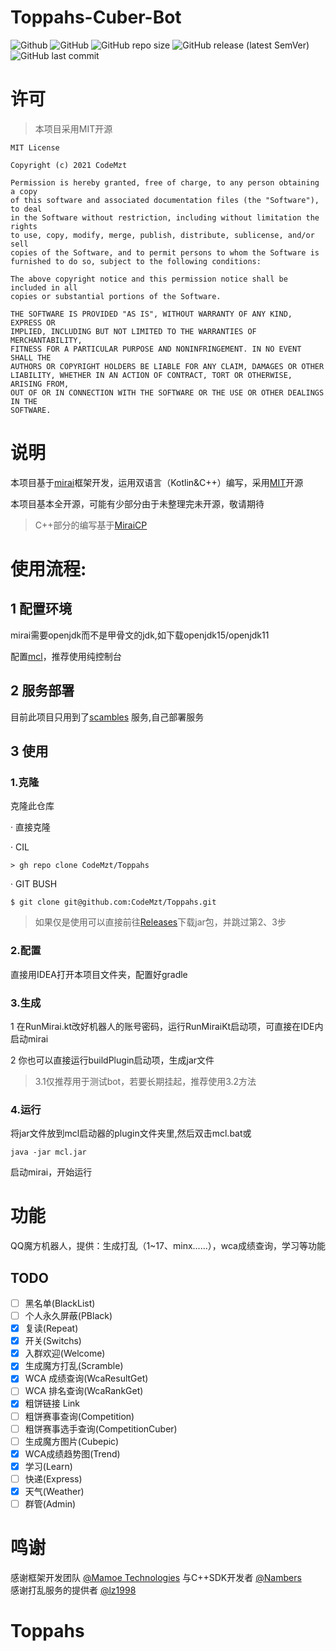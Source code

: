 # Toppahs-Cuber-Bot
![Github](https://img.shields.io/badge/Author-CodeMzt-blue) ![GitHub](https://img.shields.io/github/license/CodeMzt/Toppahs) ![GitHub repo size](https://img.shields.io/github/repo-size/CodeMzt/Toppahs) ![GitHub release (latest SemVer)](https://img.shields.io/github/v/release/CodeMzt/Toppahs) ![GitHub last commit](https://img.shields.io/github/last-commit/CodeMzt/Toppahs)
# 许可
>本项目采用MIT开源  
```
MIT License

Copyright (c) 2021 CodeMzt

Permission is hereby granted, free of charge, to any person obtaining a copy
of this software and associated documentation files (the "Software"), to deal
in the Software without restriction, including without limitation the rights
to use, copy, modify, merge, publish, distribute, sublicense, and/or sell
copies of the Software, and to permit persons to whom the Software is
furnished to do so, subject to the following conditions:

The above copyright notice and this permission notice shall be included in all
copies or substantial portions of the Software.

THE SOFTWARE IS PROVIDED "AS IS", WITHOUT WARRANTY OF ANY KIND, EXPRESS OR
IMPLIED, INCLUDING BUT NOT LIMITED TO THE WARRANTIES OF MERCHANTABILITY,
FITNESS FOR A PARTICULAR PURPOSE AND NONINFRINGEMENT. IN NO EVENT SHALL THE
AUTHORS OR COPYRIGHT HOLDERS BE LIABLE FOR ANY CLAIM, DAMAGES OR OTHER
LIABILITY, WHETHER IN AN ACTION OF CONTRACT, TORT OR OTHERWISE, ARISING FROM,
OUT OF OR IN CONNECTION WITH THE SOFTWARE OR THE USE OR OTHER DEALINGS IN THE
SOFTWARE.
```
# 说明
本项目基于[mirai](https://github.com/mamoe/mirai)框架开发，运用双语言（Kotlin&C++）编写，采用[MIT](https://github.com/CodeMzt/Toppahs/blob/master/LICENSE)开源

本项目基本全开源，可能有少部分由于未整理完未开源，敬请期待
>C++部分的编写基于[MiraiCP](https://github.com/Nambers/MiraiCP)
# 使用流程:
## 1 配置环境
mirai需要openjdk而不是甲骨文的jdk,如下载openjdk15/openjdk11

配置[mcl](https://github.com/mamoe/mirai/blob/dev/docs/UserManual.md#%E4%BD%BF%E7%94%A8%E7%BA%AF%E6%8E%A7%E5%88%B6%E5%8F%B0%E7%89%88%E6%9C%AC)，推荐使用纯控制台
## 2 服务部署
目前此项目只用到了[scambles](https://github.com/CuberBot/scramble-server)
服务,自己部署服务
## 3 使用
### 1.克隆
 克隆此仓库
 
 · 直接克隆

 · CIL
```
> gh repo clone CodeMzt/Toppahs
```

 · GIT BUSH
```
$ git clone git@github.com:CodeMzt/Toppahs.git
```
>如果仅是使用可以直接前往[Releases](https://github.com/CodeMzt/Toppahs/releases)下载jar包，并跳过第2、3步
### 2.配置
 直接用IDEA打开本项目文件夹，配置好gradle
### 3.生成
 1 在RunMirai.kt改好机器人的账号密码，运行RunMiraiKt启动项，可直接在IDE内启动mirai

 2 你也可以直接运行buildPlugin启动项，生成jar文件
>3.1仅推荐用于测试bot，若要长期挂起，推荐使用3.2方法
### 4.运行
 将jar文件放到mcl启动器的plugin文件夹里,然后双击mcl.bat或
```
java -jar mcl.jar
```
 启动mirai，开始运行
# 功能
QQ魔方机器人，提供：生成打乱（1~17、minx......），wca成绩查询，学习等功能
## TODO
- [ ] 黑名单(BlackList)
- [ ] 个人永久屏蔽(PBlack)
- [x] 复读(Repeat)
- [x] 开关(Switchs)
- [x] 入群欢迎(Welcome)
- [x] 生成魔方打乱(Scramble)
- [x] WCA 成绩查询(WcaResultGet)
- [ ] WCA 排名查询(WcaRankGet)
- [x] 粗饼链接 Link
- [ ] 粗饼赛事查询(Competition)
- [ ] 粗饼赛事选手查询(CompetitionCuber)
- [ ] 生成魔方图片(Cubepic)
- [x] WCA成绩趋势图(Trend)
- [x] 学习(Learn)
- [ ] 快递(Express)
- [x] 天气(Weather)
- [ ] 群管(Admin)
# 鸣谢
感谢框架开发团队 [@Mamoe Technologies](https://github.com/mamoe) 与C++SDK开发者 [@Nambers](https://github.com/Nambers)                                                    
感谢打乱服务的提供者 [@lz1998](https://github.com/lz1998)
# Toppahs
